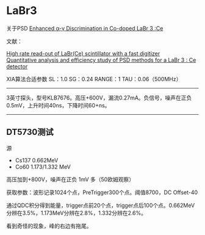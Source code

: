 <!-- LaBr3.md --- 
;; 
;; Description: 
;; Author: Hongyi Wu(吴鸿毅)
;; Email: wuhongyi@qq.com 
;; Created: 二 6月  6 14:23:24 2017 (+0800)
;; Last-Updated: 日 6月 11 20:09:32 2017 (+0800)
;;           By: Hongyi Wu(吴鸿毅)
;;     Update #: 14
;; URL: http://wuhongyi.cn -->

# LaBr3

关于PSD [Enhanced α-γ Discrimination in Co-doped LaBr 3 :Ce](http://wuhongyi.cn/HardwareNote/pdf/Detector/enhanced_a-g_discrimination_in_co-doped_labr3_ce.pdf)

文献：

[High rate read-out of LaBr(Ce) scintillator with a fast digitizer](http://wuhongyi.cn/HardwareNote/pdf/article/1-s2.0-S0168900212002896-main.pdf)  
[Quantitative analysis and efficiency study of PSD methods for a LaBr 3 : Ce detector](http://wuhongyi.cn/HardwareNote/pdf/article/1-s2.0-S0168900215016253-main.pdf)


XIA算法合适参数 SL：1.0 SG：0.24 RANGE：1 TAU：0.06（500MHz）

----


3英寸探头，型号KLB7676。高压+600V，漏流0.27mA。负信号，噪声在正负0.5mV，上升时间40ns，下降时间60+ns。


----

## DT5730测试

源
- Cs137 0.662MeV
- Co60 1.173/1.332 MeV

高压加到+800V，噪声在正负 1mV 多（50欧姆观察）


获取参数：波形记录1024个点，PreTrigger300个点。阈值8700，DC Offset-40

通过QDC积分得到能量，trigger点前20个点，trigger点后100个点。0.662MeV分辨在3.5%，1.173MeV分辨在2.8%，1.332分辨在2.6%。

看到奇怪的现象，峰的右边有拖尾。








<!-- LaBr3.md ends here -->
